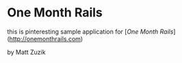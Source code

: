 # One Month Rails

this is pinteresting sample application for [*One Month Rails*] (http://onemonthrails.com)

by Matt Zuzik 
